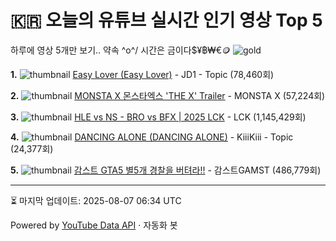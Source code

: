 # 🇰🇷 오늘의 유튜브 실시간 인기 영상 Top 5

하루에 영상 5개만 보기.. 약속 \^o^/ 
시간은 금이다$¥฿₩€🪙
![gold](https://media.tenor.com/your-gif-id.gif)


**1.** ![thumbnail](https://i.ytimg.com/vi/ncFqMb_I-g4/default.jpg)
[Easy Lover (Easy Lover)](https://youtube.com/watch?v=ncFqMb_I-g4) - JD1 - Topic (78,460회)

**2.** ![thumbnail](https://i.ytimg.com/vi/Rp4qbjzKdyg/default.jpg)
[MONSTA X 몬스타엑스 'THE X' Trailer](https://youtube.com/watch?v=Rp4qbjzKdyg) - MONSTA X (57,224회)

**3.** ![thumbnail](https://i.ytimg.com/vi/l6gApyENr1A/default.jpg)
[HLE vs NS - BRO vs BFX | 2025 LCK](https://youtube.com/watch?v=l6gApyENr1A) - LCK (1,145,429회)

**4.** ![thumbnail](https://i.ytimg.com/vi/YrmDkAJ9yps/default.jpg)
[DANCING ALONE (DANCING ALONE)](https://youtube.com/watch?v=YrmDkAJ9yps) - KiiiKiii - Topic (24,377회)

**5.** ![thumbnail](https://i.ytimg.com/vi/rcUwG9Kf20Y/default.jpg)
[감스트 GTA5 별5개 경찰을 버텨라!!](https://youtube.com/watch?v=rcUwG9Kf20Y) - 감스트GAMST (486,779회)


---
⏳ 마지막 업데이트: 2025-08-07 06:34 UTC

Powered by [YouTube Data API](https://developers.google.com/youtube/v3/docs/videos/list) · 자동화 봇